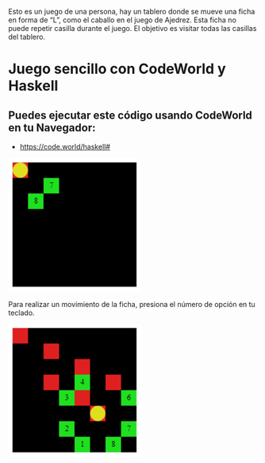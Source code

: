  Esto es un juego de una persona, hay un tablero donde se mueve una ficha en forma de “L”, como el caballo en el juego de Ajedrez. 
Esta ficha no puede repetir casilla durante el juego. El objetivo es visitar todas las casillas del tablero. 


# Juego sencillo con CodeWorld y Haskell

## Puedes ejecutar este código usando CodeWorld en tu Navegador:

* https://code.world/haskell#


![ ](Captura.PNG)

Para realizar un movimiento de la ficha, presiona el número de opción en tu teclado.

![ ](Captura2.PNG)
